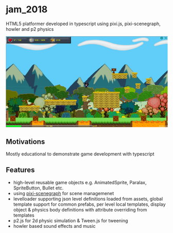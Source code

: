 # jam_2018
HTML5 platformer developed in typescript using pixi.js, pixi-scenegraph, howler and p2 physics

![gameplay image](./assets/img/jam_01.jpg)

## Motivations
Mostly educational to demonstrate game development with typescript

## Features
- high-level reusable game objects e.g. AnimatedSprite, Paralax, SpriteButton, Bullet etc.
- using [pixi-scenegraph](https://www.npmjs.com/package/pixi-scenegraph) for scene managemenet
- levelloader supporting json level definitions loaded from assets, global template support for common prefabs, per level local templates, display object & physics body definitions with attribute overriding from templates
- p2.js for 2d physic simulation & Tween.js for tweening
- howler based sound effects and music
